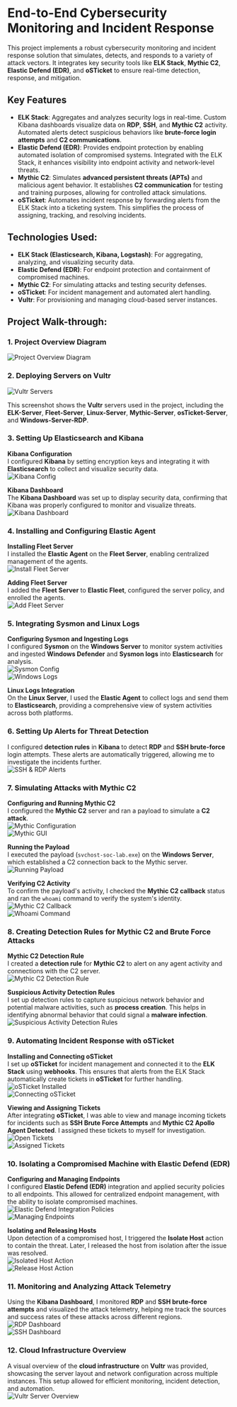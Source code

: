 # End-to-End Cybersecurity Monitoring and Incident Response

This project implements a robust cybersecurity monitoring and incident response solution that simulates, detects, and responds to a variety of attack vectors. It integrates key security tools like **ELK Stack**, **Mythic C2**, **Elastic Defend (EDR)**, and **oSTicket** to ensure real-time detection, response, and mitigation.

## Key Features
- **ELK Stack**: Aggregates and analyzes security logs in real-time. Custom Kibana dashboards visualize data on **RDP**, **SSH**, and **Mythic C2** activity. Automated alerts detect suspicious behaviors like **brute-force login attempts** and **C2 communications**.
- **Elastic Defend (EDR)**: Provides endpoint protection by enabling automated isolation of compromised systems. Integrated with the ELK Stack, it enhances visibility into endpoint activity and network-level threats.
- **Mythic C2**: Simulates **advanced persistent threats (APTs)** and malicious agent behavior. It establishes **C2 communication** for testing and training purposes, allowing for controlled attack simulations.
- **oSTicket**: Automates incident response by forwarding alerts from the ELK Stack into a ticketing system. This simplifies the process of assigning, tracking, and resolving incidents.

## Technologies Used:
- **ELK Stack (Elasticsearch, Kibana, Logstash)**: For aggregating, analyzing, and visualizing security data.
- **Elastic Defend (EDR)**: For endpoint protection and containment of compromised machines.
- **Mythic C2**: For simulating attacks and testing security defenses.
- **oSTicket**: For incident management and automated alert handling.
- **Vultr**: For provisioning and managing cloud-based server instances.


## Project Walk-through:

### 1. Project Overview Diagram

![Project Overview Diagram](https://github.com/sufani/End-to-End-Cybersecurity-Monitoring-and-Incident-Response-/blob/main/images/CybersecurityMonitoring&IncidentResponse.drawio.png?raw=true)

### 2. Deploying Servers on Vultr

![Vultr Servers](https://github.com/sufani/End-to-End-Cybersecurity-Monitoring-and-Incident-Response-/blob/main/images/all%20Vultr%20Servers.jpeg?raw=true)

This screenshot shows the **Vultr** servers used in the project, including the **ELK-Server**, **Fleet-Server**, **Linux-Server**, **Mythic-Server**, **osTicket-Server**, and **Windows-Server-RDP**.

### 3. Setting Up Elasticsearch and Kibana

**Kibana Configuration**  
I configured **Kibana** by setting encryption keys and integrating it with **Elasticsearch** to collect and visualize security data.  
![Kibana Config](https://github.com/sufani/End-to-End-Cybersecurity-Monitoring-and-Incident-Response-/blob/main/images/Kibana%20Config.jpeg?raw=true)

**Kibana Dashboard**  
The **Kibana Dashboard** was set up to display security data, confirming that Kibana was properly configured to monitor and visualize threats.  
![Kibana Dashboard](https://github.com/sufani/End-to-End-Cybersecurity-Monitoring-and-Incident-Response-/blob/main/images/Kibana%20Dashboard.jpeg?raw=true)

### 4. Installing and Configuring Elastic Agent

**Installing Fleet Server**  
I installed the **Elastic Agent** on the **Fleet Server**, enabling centralized management of the agents.  
![Install Fleet Server](https://github.com/sufani/End-to-End-Cybersecurity-Monitoring-and-Incident-Response-/blob/main/images/Install%20Fleet%20Server.jpeg?raw=true)

**Adding Fleet Server**  
I added the **Fleet Server** to **Elastic Fleet**, configured the server policy, and enrolled the agents.  
![Add Fleet Server](https://github.com/sufani/End-to-End-Cybersecurity-Monitoring-and-Incident-Response-/blob/main/images/Add%20Fleet.jpeg?raw=true)

### 5. Integrating Sysmon and Linux Logs

**Configuring Sysmon and Ingesting Logs**  
I configured **Sysmon** on the **Windows Server** to monitor system activities and ingested **Windows Defender** and **Sysmon logs** into **Elasticsearch** for analysis.  
![Sysmon Config](https://github.com/sufani/End-to-End-Cybersecurity-Monitoring-and-Incident-Response-/blob/main/images/Sysmon%20config.jpeg?raw=true)  
![Windows Logs](https://github.com/sufani/End-to-End-Cybersecurity-Monitoring-and-Incident-Response-/blob/main/images/Windows%20Logs.jpeg?raw=true)

**Linux Logs Integration**  
On the **Linux Server**, I used the **Elastic Agent** to collect logs and send them to **Elasticsearch**, providing a comprehensive view of system activities across both platforms.

### 6. Setting Up Alerts for Threat Detection

I configured **detection rules** in **Kibana** to detect **RDP** and **SSH brute-force** login attempts. These alerts are automatically triggered, allowing me to investigate the incidents further.  
![SSH & RDP Alerts](https://github.com/sufani/End-to-End-Cybersecurity-Monitoring-and-Incident-Response-/blob/main/images/SSH&RDPalerts.jpeg?raw=true)

### 7. Simulating Attacks with Mythic C2

**Configuring and Running Mythic C2**  
I configured the **Mythic C2** server and ran a payload to simulate a **C2 attack**.  
![Mythic Configuration](https://github.com/sufani/End-to-End-Cybersecurity-Monitoring-and-Incident-Response-/blob/main/images/MythicConf.jpeg?raw=true)  
![Mythic GUI](https://github.com/sufani/End-to-End-Cybersecurity-Monitoring-and-Incident-Response-/blob/main/images/Mythic.jpeg?raw=true)

**Running the Payload**  
I executed the payload (`svchost-soc-lab.exe`) on the **Windows Server**, which established a C2 connection back to the Mythic server.  
![Running Payload](https://github.com/sufani/End-to-End-Cybersecurity-Monitoring-and-Incident-Response-/blob/main/images/PayloadRun.jpeg?raw=true)

**Verifying C2 Activity**  
To confirm the payload's activity, I checked the **Mythic C2 callback** status and ran the `whoami` command to verify the system's identity.  
![Mythic C2 Callback](https://github.com/sufani/End-to-End-Cybersecurity-Monitoring-and-Incident-Response-/blob/main/images/MythicC2.jpeg?raw=true)  
![Whoami Command](https://github.com/sufani/End-to-End-Cybersecurity-Monitoring-and-Incident-Response-/blob/main/images/RunCmd.jpeg?raw=true)

### 8. Creating Detection Rules for Mythic C2 and Brute Force Attacks

**Mythic C2 Detection Rule**  
I created a **detection rule** for **Mythic C2** to alert on any agent activity and connections with the C2 server.  
![Mythic C2 Detection Rule](https://github.com/sufani/End-to-End-Cybersecurity-Monitoring-and-Incident-Response-/blob/main/images/MythicRule.jpeg?raw=true)

**Suspicious Activity Detection Rules**  
I set up detection rules to capture suspicious network behavior and potential malware activities, such as **process creation**. This helps in identifying abnormal behavior that could signal a **malware infection**.  
![Suspicious Activity Detection Rules](https://github.com/sufani/End-to-End-Cybersecurity-Monitoring-and-Incident-Response-/blob/main/images/SuspiciousActRules.jpeg?raw=true)

### 9. Automating Incident Response with oSTicket

**Installing and Connecting oSTicket**  
I set up **oSTicket** for incident management and connected it to the **ELK Stack** using **webhooks**. This ensures that alerts from the ELK Stack automatically create tickets in **oSTicket** for further handling.  
![oSTicket Installed](https://github.com/sufani/End-to-End-Cybersecurity-Monitoring-and-Incident-Response-/blob/main/images/osTcket.jpeg?raw=true)  
![Connecting oSTicket](https://github.com/sufani/End-to-End-Cybersecurity-Monitoring-and-Incident-Response-/blob/main/images/ConnOSTicket.jpeg?raw=true)

**Viewing and Assigning Tickets**  
After integrating **oSTicket**, I was able to view and manage incoming tickets for incidents such as **SSH Brute Force Attempts** and **Mythic C2 Apollo Agent Detected**. I assigned these tickets to myself for investigation.  
![Open Tickets](https://github.com/sufani/End-to-End-Cybersecurity-Monitoring-and-Incident-Response-/blob/main/images/OpenTickets.jpeg?raw=true)  
![Assigned Tickets](https://github.com/sufani/End-to-End-Cybersecurity-Monitoring-and-Incident-Response-/blob/main/images/AssignedTicket.jpeg?raw=true)

### 10. Isolating a Compromised Machine with Elastic Defend (EDR)

**Configuring and Managing Endpoints**  
I configured **Elastic Defend (EDR)** integration and applied security policies to all endpoints. This allowed for centralized endpoint management, with the ability to isolate compromised machines.  
![Elastic Defend Integration Policies](https://github.com/sufani/End-to-End-Cybersecurity-Monitoring-and-Incident-Response-/blob/main/images/EDR.jpeg?raw=true)  
![Managing Endpoints](https://github.com/sufani/End-to-End-Cybersecurity-Monitoring-and-Incident-Response-/blob/main/images/IsolateWin.jpeg?raw=true)

**Isolating and Releasing Hosts**  
Upon detection of a compromised host, I triggered the **Isolate Host** action to contain the threat. Later, I released the host from isolation after the issue was resolved.  
![Isolated Host Action](https://github.com/sufani/End-to-End-Cybersecurity-Monitoring-and-Incident-Response-/blob/main/images/IsolatedHost.jpeg?raw=true)  
![Release Host Action](https://github.com/sufani/End-to-End-Cybersecurity-Monitoring-and-Incident-Response-/blob/main/images/ReleaseHost.jpeg?raw=true)

### 11. Monitoring and Analyzing Attack Telemetry

Using the **Kibana Dashboard**, I monitored **RDP** and **SSH brute-force attempts** and visualized the attack telemetry, helping me track the sources and success rates of these attacks across different regions.  
![RDP Dashboard](https://github.com/sufani/End-to-End-Cybersecurity-Monitoring-and-Incident-Response-/blob/main/images/RDP%20DashBoard.jpeg?raw=true)  
![SSH Dashboard](https://github.com/sufani/End-to-End-Cybersecurity-Monitoring-and-Incident-Response-/blob/main/images/SSH%20DashBoard.jpeg?raw=true)

### 12. Cloud Infrastructure Overview

A visual overview of the **cloud infrastructure** on **Vultr** was provided, showcasing the server layout and network configuration across multiple instances. This setup allowed for efficient monitoring, incident detection, and automation.  
![Vultr Server Overview](https://github.com/sufani/End-to-End-Cybersecurity-Monitoring-and-Incident-Response-/blob/main/images/all%20Vultr%20Servers.jpeg?raw=true)


